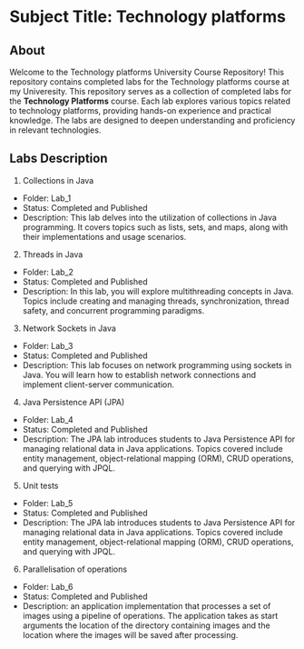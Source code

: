 # Subject Title: Technology platforms

## About

Welcome to the Technology platforms University Course Repository!
This repository contains completed labs for the Technology platforms course at my Univeresity. This repository serves as a collection of completed labs for the **Technology Platforms** course. Each lab explores various topics related to technology platforms, providing hands-on experience and practical knowledge. The labs are designed to deepen understanding and proficiency in relevant technologies.



## Labs Description
1. Collections in Java
  - Folder: Lab_1
  - Status: Completed and Published
  - Description: This lab delves into the utilization of collections in Java programming. It covers topics such as lists, sets, and maps, along with their implementations and usage scenarios.
2. Threads in Java
  - Folder: Lab_2
  - Status: Completed and Published
  - Description: In this lab, you will explore multithreading concepts in Java. Topics include creating and managing threads, synchronization, thread safety, and concurrent programming paradigms.
3. Network Sockets in Java
  - Folder: Lab_3
  - Status: Completed and Published
  - Description: This lab focuses on network programming using sockets in Java. You will learn how to establish network connections and implement client-server communication.
4. Java Persistence API (JPA)
  - Folder: Lab_4
  - Status: Completed and Published
  - Description: The JPA lab introduces students to Java Persistence API for managing relational data in Java applications. Topics covered include entity management, object-relational mapping (ORM), CRUD operations, and querying with JPQL.
5. Unit tests
  - Folder: Lab_5
  - Status: Completed and Published
  - Description: The JPA lab introduces students to Java Persistence API for managing relational data in Java applications. Topics covered include entity management, object-relational mapping (ORM), CRUD operations, and querying with JPQL.
6. Parallelisation of operations
  - Folder: Lab_6
  - Status: Completed and Published
  - Description: an application implementation that processes a set of images using a pipeline of operations. The application takes as start arguments the location of the directory containing images and the location where the images will be saved after processing.


